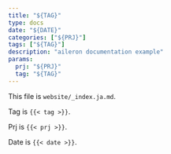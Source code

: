 ```yaml
---
title: "${TAG}"
type: docs
date: "${DATE}"
categories: ["${PRJ}"]
tags: ["${TAG}"]
description: "aileron documentation example"
params:
  prj: "${PRJ}"
  tag: "${TAG}"
---
```


This file is `website/_index.ja.md`.

Tag is `{{< tag >}}`.

Prj is `{{< prj >}}`.

Date is `{{< date >}}`.
